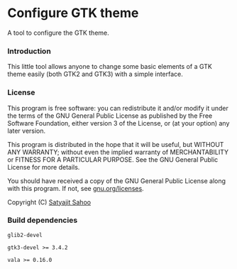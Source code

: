 Configure GTK theme
=====================

A tool to configure the GTK theme.

### Introduction

This little tool allows anyone to change some basic elements of a GTK theme easily (both GTK2 and GTK3) with a simple interface.

### License

This program is free software: you can redistribute it and/or modify it under the terms of the GNU General Public License as published by the Free Software Foundation, either version 3 of the License, or (at your option) any later version.

This program is distributed in the hope that it will be useful, but WITHOUT ANY WARRANTY; without even the implied warranty of MERCHANTABILITY or FITNESS FOR A PARTICULAR PURPOSE. See the GNU General Public License for more details.

You should have received a copy of the GNU General Public License along with this program.  If not, see [gnu.org/licenses](http://www.gnu.org/licenses/).

Copyright (C) [Satyajit Sahoo](mailto:satyajit.happy@gmail.com)

### Build dependencies

`glib2-devel`

`gtk3-devel >= 3.4.2`

`vala >= 0.16.0`
